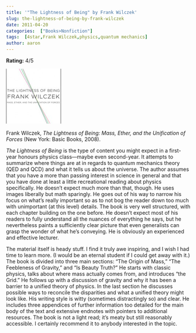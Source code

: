 ```yaml
---
title: '"The Lightness of Being" by Frank Wilczek'
slug: the-lightness-of-being-by-frank-wilczek
date: 2011-04-20
categories:  ["Books>Nonfiction"]
tags:  [4star,Frank Wilczek,physics,quantum mechanics]
author: aaron
---
```


**Rating:** 4/5

![](cover13-150x150.jpg "The Lightness of Being")

Frank Wilczek, *The Lightness of Being: Mass, Ether, and the Unification of Forces* (New York: Basic Books, 2008).

*The Lightness of Being* is the type of content you might expect in a first-year honours physics class—maybe even second-year. It attempts to summarize where things are at in regards to quantum mechanics theory (QED and QCD) and what it tells us about the universe. The author assumes that you have a more than passing interest in science in general and that you have done at least a little recreational reading about physics specifically. He doesn’t expect much more than that, though. He uses images liberally but math sparingly. He goes out of his way to narrow his focus on what’s really important so as to not bog the reader down too much with unimportant (at this level) details. The book is very well structured, with each chapter building on the one before. He doesn’t expect most of his readers to fully understand all the nuances of everything he says, but he nevertheless paints a sufficiently clear picture that even generalists can grasp the wonder of what he’s conveying. He is obviously an experienced and effective lecturer.

The material itself is heady stuff. I find it truly awe inspiring, and I wish I had time to learn more. (I would be an eternal student if I could get away with it.) The book is divided into three main sections: “The Origin of Mass,” “The Feebleness of Gravity,” and “Is Beauty Truth?” He starts with classic physics, talks about where mass actually comes from, and introduces “the Grid.” He follows up with a discussion of gravity and why it has been a barrier to a unified theory of physics. In the last section he discusses possible ways to reconcile the disparities and what a unified theory might look like. His writing style is witty (sometimes distractingly so) and clear. He includes three appendices of further information too detailed for the main body of the text and extensive endnotes with pointers to additional resources. The book is not a light read; it’s meaty but still reasonably accessible. I certainly recommend it to anybody interested in the topic.
